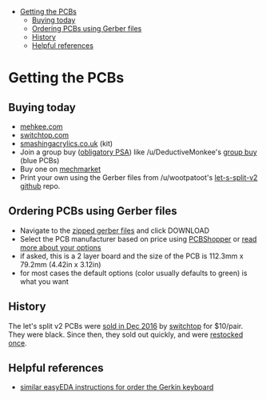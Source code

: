 <!-- START doctoc generated TOC please keep comment here to allow auto update -->
<!-- DON'T EDIT THIS SECTION, INSTEAD RE-RUN doctoc TO UPDATE -->

- [Getting the PCBs](#getting-the-pcbs)
  - [Buying today](#buying-today)
  - [Ordering PCBs using Gerber files](#ordering-pcbs-using-gerber-files)
  - [History](#history)
  - [Helpful references](#helpful-references)

<!-- END doctoc generated TOC please keep comment here to allow auto update -->

# Getting the PCBs

## Buying today

- [mehkee.com](https://mehkee.com/products/lets-split-pcb?variant=44914069775)
- [switchtop.com](http://www.switchtop.com/product/let-s-split-40-percent-pcb)
- [smashingacrylics.co.uk](https://smashingacrylics.co.uk/product/lets-split-pcb-kits/) (kit)
- Join a group buy ([obligatory PSA](https://www.reddit.com/r/MechanicalKeyboards/wiki/psagroupbuys)) like /u/DeductiveMonkee's [group buy](https://www.reddit.com/r/mechmarket/comments/5ti0g4/gb_lets_split_kits/) (blue PCBs)
- Buy one on [mechmarket](https://www.reddit.com/r/mechmarket/)
- Print your own using the Gerber files from /u/wootpatoot's [let-s-split-v2 github](https://github.com/climbalima/let-s-Split-v2) repo.

## Ordering PCBs using Gerber files

- Navigate to the [zipped gerber files](https://github.com/climbalima/let-s-Split-v2/blob/master/lets_split/lets%20split/lets%20split.zip) and click DOWNLOAD
- Select the PCB manufacturer based on price using [PCBShopper](http://pcbshopper.com/) or [read more about your options](https://www.reddit.com/r/electronics/wiki/pcb-manufacturers)
- if asked, this is a 2 layer board and the size of the PCB is 112.3mm x 79.2mm (4.42in x 3.12in)
- for most cases the default options (color usually defaults to green) is what you want

## History

The let's split v2 PCBs were [sold in Dec 2016](https://www.reddit.com/r/MechanicalKeyboards/comments/5gbp3l/buying_lets_split_40_pcbs_from_uwootpatoot/) by [switchtop](http://www.switchtop.com/product/let-s-split-40-percent-pcb) for $10/pair. They were black. Since then, they sold out quickly, and were [restocked once](https://www.reddit.com/r/mechmarket/comments/5l3ds5/vendor_lets_split_40_pcbs_restocked_at_switchtop/).

## Helpful references

- [similar easyEDA instructions for order the Gerkin keyboard](http://www.40percent.club/2017/03/ordering-pcb.html)
